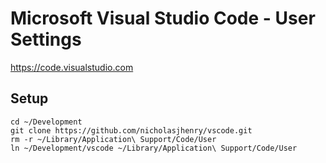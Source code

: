 # Microsoft Visual Studio Code - User Settings

https://code.visualstudio.com

## Setup

    cd ~/Development
    git clone https://github.com/nicholasjhenry/vscode.git
    rm -r ~/Library/Application\ Support/Code/User
    ln ~/Development/vscode ~/Library/Application\ Support/Code/User
